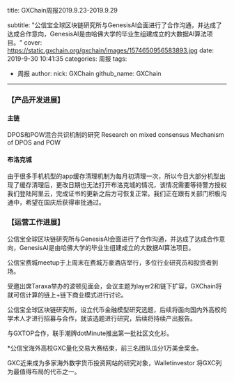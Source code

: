 title: GXChain周报2019.9.23-2019.9.29

subtitle: "公信宝全球区块链研究所与GenesisAl会面进行了合作沟通，并达成了达成合作意向，GenesisAI是由哈佛大学的毕业生组建成立的大数据AI算法项目。"
cover: https://static.gxchain.org/gxchain/images/1574650956583893.jpg
date: 2019-9-30 10:41:35
categories: 周报
tags:
  - 周报
author:
    nick: GXChain
    github_name: GXChain
---

### 【产品开发进展】
#### 主链
DPOS和POW混合共识机制的研究
Research on mixed consensus Mechanism of DPOS and POW

#### 布洛克城

由于很多手机机型的app缓存清理机制为每月初清理一次，所以今日大部分机型出现了缓存清理后，更改日期也无法打开布洛克城的情况，该情况需要等待警方授权我们登陆阿里云，完成证书的更新之后方可恢复正常。我们正在跟有关部门积极沟通中，希望在国庆后获得审批通过。

### 【运营工作进展】


公信宝全球区块链研究所与GenesisAl会面进行了合作沟通，并达成了达成合作意向，GenesisAI是由哈佛大学的毕业生组建成立的大数据AI算法项目。

公信宝费城meetup于上周末在费城万豪酒店举行，多位行业研究员和投资者到场。

受邀出席Taraxa举办的波顿见面会，会议主题为layer2和链下扩容，GXChain将就可信计算的链上+链下商业模式进行讨论。

公信宝全球区块链研究所，设立代币金融模型研究选题，后续将面向国内外高校的学术人才进行招募与合作，就该选题进行研究，后续将持续产出报告。

与GXTOP合作，联手潮牌dotMinute推出第一批社区文化衫。

*公信宝海外高校GXC量化交易大赛结束，前三名团队瓜分1万美金奖金。

GXC近来成为多家海外数字货币投资网站的研究对象，Walletinvestor 将GXC列为最值得布局的代币之一。
